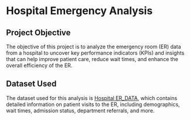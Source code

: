 # Hospital Emergency Analysis

## Project Objective
The objective of this project is to analyze the emergency room (ER) data from a hospital to uncover key performance indicators (KPIs) and insights that can help improve patient care, reduce wait times, and enhance the overall efficiency of the ER.

## Dataset Used
The dataset used for this analysis is <a href="https://github.com/Sudharsan-T/Hospital-Emergency-Analysis/blob/main/Hospital%20ER_Data.csv">Hospital ER_DATA</a>, which contains detailed information on patient visits to the ER, including demographics, wait times, admission status, department referrals, and more.


